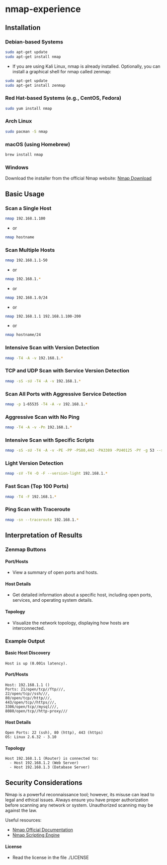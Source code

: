 # nmap-experience

## Installation

### Debian-based Systems
```bash
sudo apt-get update
sudo apt-get install nmap
```
- If you are using Kali Linux, nmap is already installed. Optionally, you can install a graphical shell for nmap called zenmap:
```bash
sudo apt-get update
sudo apt-get install zenmap
```

### Red Hat-based Systems (e.g., CentOS, Fedora)
```bash
sudo yum install nmap
```

### Arch Linux
```bash
sudo pacman -S nmap
```

### macOS (using Homebrew)
```bash
brew install nmap
```

### Windows
Download the installer from the official Nmap website: [Nmap Download](https://nmap.org/download.html)

## Basic Usage

### Scan a Single Host
```bash
nmap 192.168.1.100
```
- or
```bash
nmap hostname
```

### Scan Multiple Hosts
```bash
nmap 192.168.1.1-50
```
- or
```bash
nmap 192.168.1.*
```
- or
```bash
nmap 192.168.1.0/24
```
- or
```bash
nmap 192.168.1.1 192.168.1.100-200
```
- or
```bash
nmap hostname/24
```

### Intensive Scan with Version Detection
```bash
nmap -T4 -A -v 192.168.1.*
```

### TCP and UDP Scan with Service Version Detection
```bash
nmap -sS -sU -T4 -A -v 192.168.1.*
```

### Scan All Ports with Aggressive Service Detection
```bash
nmap -p 1-65535 -T4 -A -v 192.168.1.*
```

### Aggressive Scan with No Ping
```bash
nmap -T4 -A -v -Pn 192.168.1.*
```

### Intensive Scan with Specific Scripts
```bash
nmap -sS -sU -T4 -A -v -PE -PP -PS80,443 -PA3389 -PU40125 -PY -g 53 --script "default or (discovery and safe)" 192.168.1.*
```

### Light Version Detection
```bash
nmap -sV -T4 -O -F --version-light 192.168.1.*
```

### Fast Scan (Top 100 Ports)
```bash
nmap -T4 -F 192.168.1.*
```

### Ping Scan with Traceroute
```bash
nmap -sn --traceroute 192.168.1.*
```

## Interpretation of Results

### Zenmap Buttons

#### Port/Hosts
- View a summary of open ports and hosts.

#### Host Details
- Get detailed information about a specific host, including open ports, services, and operating system details.

#### Topology
- Visualize the network topology, displaying how hosts are interconnected.

### Example Output

#### Basic Host Discovery
```plaintext
Host is up (0.001s latency).
```

#### Port/Hosts
```plaintext
Host: 192.168.1.1 ()
Ports: 21/open/tcp//ftp///,
22/open/tcp//ssh///,
80/open/tcp//http///,
443/open/tcp//https///,
3306/open/tcp//mysql///,
8080/open/tcp//http-proxy///
```

#### Host Details
```plaintext
Open Ports: 22 (ssh), 80 (http), 443 (https)
OS: Linux 2.6.32 - 3.10
```

#### Topology
```plaintext
Host 192.168.1.1 (Router) is connected to:
  - Host 192.168.1.2 (Web Server)
  - Host 192.168.1.3 (Database Server)
```

## Security Considerations

Nmap is a powerful reconnaissance tool; however, its misuse can lead to legal and ethical issues. Always ensure you have proper authorization before scanning any network or system. Unauthorized scanning may be against the law.

Useful resources:
- [Nmap Official Documentation](https://nmap.org/book/man.html)
- [Nmap Scripting Engine](https://nmap.org/book/nse.html)

#### License
- Read the license in the file ./LICENSE

